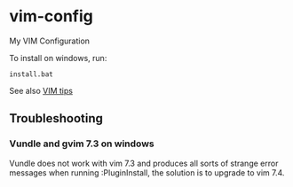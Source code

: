 # vim-config
My VIM Configuration

To install on windows, run:
```
install.bat
```

See also [VIM tips](files/vimtips.md)

## Troubleshooting
### Vundle and gvim 7.3 on windows
Vundle does not work with vim 7.3 and produces all sorts of strange error
messages when running :PluginInstall, the solution is to upgrade to vim 7.4.

